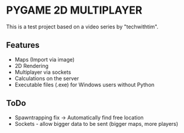 # PYGAME 2D MULTIPLAYER

This is a test project based on a video series by "techwithtim".

## Features

- Maps (Import via image)
- 2D Rendering
- Multiplayer via sockets
- Calculations on the server
- Executable files (.exe) for Windows users without Python

## ToDo

- Spawntrapping fix -> Automatically find free location
- Sockets - allow bigger data to be sent (bigger maps, more players)

